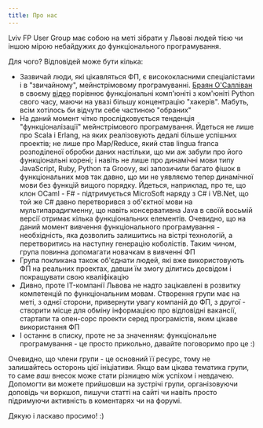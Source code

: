 ```yaml
---
title: Про нас
---
```


Lviv FP User Group має собою на меті зібрати у Львові людей тією чи
іншою мірою небайдужих до функціонального програмування.

Для чого? Відповідей може бути кілька:

 - Зазвичай люди, які цікавляться ФП, є висококласними спеціалістами і
   в "звичайному", мейнстрімовому програмуванні. [Браян О'Салліван](http://www.serpentine.com/blog/)
   в своєму [відео](http://www.youtube.com/watch?v=ZR3Jirqk6W8)
   порівнює функціональні комп'юніті з ком'юніті Python свого часу,
   маючи на увазі більшу концентрацію "хакерів". Мабуть, всім хотілось би
   відчути себе частиною "обраних"
 - На даний момент чітко прослідковується тенденція "функціоналізації"
   мейнстрімового програмування. Йдеться не лише про Scala і Erlang,
   на яких реалізовують дедалі більше успішних проектів; не лише про
   Map/Reduce, який став lingua franca розподіленої обробки даних
   настільки, що ми аж забули про його функціональні корені; і навіть
   не лише про динамічні мови типу JavaScript, Ruby, Python та Groovy,
   які запозичили багато фішок в функціональних мов так давно, що ми
   не уявляємо тепер динамічної мови без функцій вищого порядку.
   Йдеться, наприклад, про те, що клон OCaml - F# - підтримується
   MicroSoft наряду з C# і VB.Net, що той же C# давно перетворився з
   об'єктної мови на мультипарадигменну, що навіть консервативна Java
   в своїй восьмій версії отримає кілька функціональних елементів.
   Очевидно, що на даний момент вивчення функціонального
   програмування - необхідність, яка дозволить залишитись на вістрі
   технологій, а перетворитись на наступну генерацію коболістів. Таким
   чином, група повинна допомагати новачкам в вивченні ФП
 - Група покликана також об'єднати людей, які вже використовують ФП на
   реальних проектах, давши їм змогу ділитись досвідом і покращувати
   свою кваліфікацію
 - Дивно, проте IT-компанії Львова не надто зацікавлені в розвитку
   компетенцій по функціональним мовам. Створення групи має на меті, з
   однєї сторони, привернути увагу компаній до ФП, з другої - створити
   місце для обміну інформацією про відповідні вакансії, стартапи та
   опен-сорс проекти серед програмістів, яким цікаве використання ФП
 - І останнє в списку, проте не за значенням: функціональне
   програмування - це просто прикольно, давайте поговоримо про це :)


Очевидно, що члени групи - це основний її ресурс, тому не залишайтесь
осторонь цієї ініціативи. Якщо вам цікава тематика групи, то саме *ваш*
внесок може стати різницею між успіхом і невдачею. Допомогти ви можете
прийшовши на зустрічі групи, організовуючи доповідь чи воркшоп,
пишучи статті на сайті чи навіть просто підримуючи активність в
коментарях чи на форумі.

Дякую і ласкаво просимо! :)
